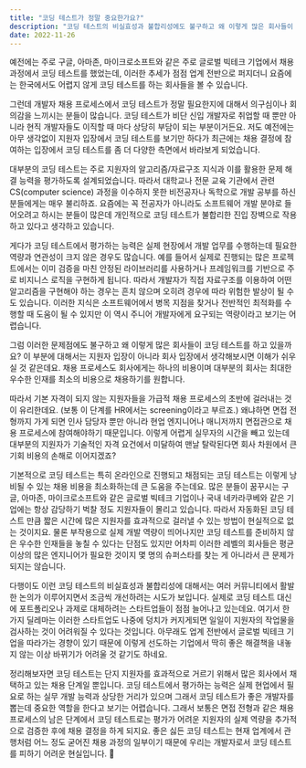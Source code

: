 ```yaml
---
title: "코딩 테스트가 정말 중요한가요?"
description: "코딩 테스트의 비실효성과 불합리성에도 불구하고 왜 이렇게 많은 회사들이 코딩 테스트를 하고 있을까요?"
date: 2022-11-26
---
```


예전에는 주로 구글, 아마존, 마이크로소프트와 같은 주로 글로벌 빅테크 기업에서 채용 과정에서 코딩 테스트를 했었는데,
이러한 추세가 점점 업계 전반으로 퍼지더니 요즘에는 한국에서도 어렵지 않게 코딩 테스트를 하는 회사들을 볼 수 있습니다.

그런데 개발자 채용 프로세스에서 코딩 테스트가 정말 필요한지에 대해서 의구심이나 회의감을 느끼시는 분들이 많습니다.
코딩 테스트가 비단 신입 개발자로 취업할 때 뿐만 아니라 현직 개발자들도 이직할 때 마다 상당히 부담이 되는 부분이거든요.
저도 예전에는 아무 생각없이 지원자 입장에서 코딩 테스트를 보기만 하다가 최근에는 채용 결정에 참여하는 입장에서 코딩 테스트를 좀 더 다양한 측면에서 바라보게 되었습니다.

대부분의 코딩 테스트는 주로 지원자의 알고리즘/자료구조 지식과 이를 활용한 문제 해결 능력을 평가하도록 설계되었습니다.
따라서 대학교나 전문 교육 기관에서 관련 CS(computer science) 과정을 이수하지 못한 비전공자나 독학으로 개발 공부를 하신 분들에게는 매우 불리하죠.
요즘에는 꼭 전공자가 아니라도 소프트웨어 개발 분야로 들어오려고 하시는 분들이 많은데 개인적으로 코딩 테스트가 불합리한 진입 장벽으로 작용하고 있다고 생각하고 있습니다.

게다가 코딩 테스트에서 평가하는 능력은 실제 현장에서 개발 업무를 수행하는데 필요한 역량과 연관성이 크지 않은 경우도 많습니다.
예를 들어서 실제로 진행되는 많은 프로젝트에서는 이미 검증을 마친 안정된 라이브러리를 사용하거나 프레임워크를 기반으로 주로 비지니스 로직을 구현하게 됩니다.
따라서 개발자가 직접 자료구조를 이용하여 어떤 알고리즘을 구현해야 하는 경우는 흔치 않으며 오히려 경우에 따라 위험한 발상이 될 수도 있습니다.
이러한 지식은 소프트웨어에서 병목 지점을 찾거나 전반적인 최적화를 수행할 때 도움이 될 수 있지만 이 역시 주니어 개발자에게 요구되는 역량이라고 보기는 어렵습니다.

그럼 이러한 문제점에도 불구하고 왜 이렇게 많은 회사들이 코딩 테스트를 하고 있을까요?
이 부분에 대해서는 지원자 입장이 아니라 회사 입장에서 생각해보시면 이해가 쉬우실 것 같은데요.
채용 프로세스도 회사에게는 하나의 비용이며 대부분의 회사는 최대한 우수한 인재를 최소의 비용으로 채용하기를 원합니다.

따라서 기본 자격이 되지 않는 지원자들을 가급적 채용 프로세스의 초반에 걸러내는 것이 유리한데요. (보통 이 단계를 HR에서는 screening이라고 부르죠.)
왜냐하면 면접 전형까지 가게 되면 인사 담당자 뿐만 아니라 현업 엔지니어나 매니저까지 면접관으로 채용 프로세스에 참여해야하기 때문입니다.
이렇게 어렵게 실무자의 시간을 빼고 있는데 대부분의 지원자가 기술적인 자격 요건에서 미달하여 맨날 탈락된다면 회사 차원에서 큰 기회 비용의 손해로 이어지겠죠?

기본적으로 코딩 테스트는 특히 온라인으로 진행되고 채점되는 코딩 테스트는 이렇게 낭비될 수 있는 채용 비용을 최소화하는데 큰 도움을 주는데요.
많은 분들이 꿈꾸시는 구글, 아마존, 마이크로소프트와 같은 글로벌 빅테크 기업이나 국내 네카라쿠베와 같은 기업에는 항상 감당하기 벅찰 정도 지원자들이 몰리고 있습니다.
따라서 자동화된 코딩 테스트 만큼 짧은 시간에 많은 지원자를 효과적으로 걸러낼 수 있는 방법이 현실적으로 없는 것이지요.
물론 부작용으로 실제 개발 역량이 띄어나지만 코딩 테스트를 준비하지 않은 우수한 인재들을 놓칠 수 있다는 단점도 있지만
어차피 이러한 레벨의 회사들은 평균 이상의 많은 엔지니어가 필요한 것이지 몇 명의 슈퍼스타를 찾는 게 아니라서 큰 문제가 되지는 않습니다.

다행이도 이런 코딩 테스트의 비실효성과 불합리성에 대해서는 여러 커뮤니티에서 활발한 논의가 이루어지면서 조금씩 개선하려는 시도가 보입니다.
실제로 코딩 테스트 대신에 포트폴리오나 과제로 대체하려는 스타트업들이 점점 늘어나고 있는데요.
여기서 한 가지 딜레마는 이러한 스타트업도 나중에 덩치가 커지게되면 일일이 지원자의 작업물을 검사하는 것이 어려워질 수 있다는 것입니다.
아무래도 업계 전반에서 글로벌 빅테크 기업을 따라가는 경향이 있기 때문에 이렇게 선도하는 기업에서 딱히 좋은 해결책을 내놓지 않는 이상 바뀌기가 어려울 것 같기도 하네요.

정리해보자면 코딩 테스트는 단지 지원자를 효과적으로 거르기 위해서 많은 회사에서 채택하고 있는 채용 단계일 뿐입니다.
코딩 테스트에서 평가하는 능력은 실제 현업에서 필요로 하는 실무 개발 능력과 상당한 거리가 있으며 그래서 코딩 테스트가 좋은 개발자를 뽑는데 중요한 역할을 한다고 보기는 어렵습니다.
그래서 보통은 면접 전형과 같은 채용 프로세스의 남은 단계에서 코딩 테스트로는 평가가 어려운 지원자의 실제 역량을 추가적으로 검증한 후에 채용 결정을 하게 되지요.
좋은 싫든 코딩 테스트는 현재 업계에서 관행처럼 어느 정도 굳어진 채용 과정의 일부이기 때문에 우리는 개발자로서 코딩 테스트를 피하기 어려운 현실입니다. 🥲
